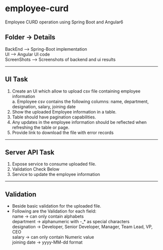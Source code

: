 # employee-curd
Employee CURD operation using Spring Boot and Angular6

Folder -> Details
------------------
BackEnd --> Spring-Boot implementation<br>
UI --> Angular UI code<br>
ScreenShots --> Screenshots of backend and ui results<br>

--------------------------------------------------------------------------------------------------------------------
UI Task
--------------------------------------------------------------------------------------------------------------------
1. Create an UI which allow to upload csv file containing employee information<br>
     a. Employee csv contains the following columns: name, department, designation, salary, joining date
2. Show the uploaded Employee information in a table.
3. Table should have pagination capabilities.
4. Any updates in the employee information should be reflected when refreshing the table or page.
5. Provide link to download the file with error records

--------------------------------------------------------------------------------------------------------------------
Server API Task
--------------------------------------------------------------------------------------------------------------------
1. Expose service to consume uploaded file.
2. Validation Check Below
3. Service to update the employee information

--------------------------------------------------------------------------------------------------------------------
Validation
--------------------------------------------------------------------------------------------------------------------
* Beside basic validation for the uploaded file.
* Following are the Validation for each field:<br>
     name -> can only contain alphabets<br>
     department -> alphanumeric with -_* as special characters<br>
     designation -> Developer, Senior Developer, Manager, Team Lead, VP, CEO<br>
     salary -> can only contain Numeric value<br>
     joining date -> yyyy-MM-dd format
